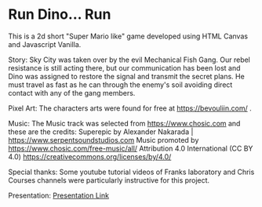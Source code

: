 # Run Dino... Run
This is a 2d short "Super Mario like" game developed using HTML Canvas and Javascript Vanilla. 

Story:
Sky City was taken over by the evil Mechanical Fish Gang. Our rebel resistance is still acting there, but our communication has been lost and Dino was assigned to restore the signal and transmit the secret plans. He must travel as fast as he can through the enemy's soil avoiding direct contact with any of the gang members.

Pixel Art:
The characters arts were found for free at https://bevouliin.com/ . 

Music:
The Music track was selected from https://www.chosic.com and these are the credits:
Superepic by Alexander Nakarada | https://www.serpentsoundstudios.com
Music promoted by https://www.chosic.com/free-music/all/
Attribution 4.0 International (CC BY 4.0)
https://creativecommons.org/licenses/by/4.0/

Special thanks:
Some youtube tutorial videos of Franks laboratory and Chris Courses channels were particularly instructive for this project.

Presentation:
<a href='https://docs.google.com/presentation/d/1lUPoorHCMCEogIhGr8kJjVNU2yeJhk6k0Mro9mFV_SQ/edit?usp=sharing'>Presentation Link</a>